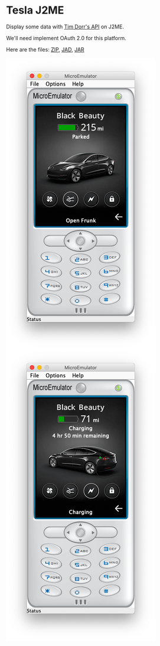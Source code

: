# Tesla J2ME 

Display some data with [Tim Dorr's API](https://tesla-api.timdorr.com) on J2ME.

We'll need implement OAuth 2.0 for this platform.

Here are the files:
[ZIP](https://raw.githubusercontent.com/woodie/Tesla-J2ME/master/dist/Tesla-J2ME.zip),
[JAD](https://raw.githubusercontent.com/woodie/Tesla-J2ME/master/dist/Tesla-J2ME.jad),
[JAR](https://raw.githubusercontent.com/woodie/Tesla-J2ME/master/dist/Tesla-J2ME.jar)

<img src="https://raw.githubusercontent.com/woodie/Tesla-J2ME/master/docs/parked.png" valign="top">
<img src="https://raw.githubusercontent.com/woodie/Tesla-J2ME/master/docs/charging.png" valign="top">
